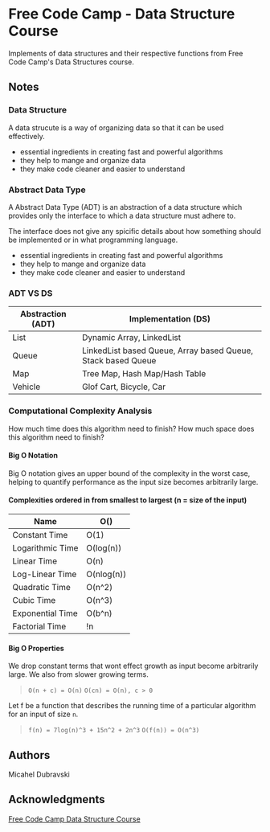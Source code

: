 # Free Code Camp - Data Structure Course

Implements of data structures and their respective functions from Free Code Camp's Data Structures course.

## Notes

### Data Structure
A data strucute is a way of organizing data so that it can be used effectively.

* essential ingredients in creating fast and powerful algorithms
* they help to mange and organize data
* they make code cleaner and easier to understand

### Abstract Data Type
A Abstract Data Type (ADT) is an abstraction of a data structure which provides only the interface to which a data structure must adhere to.

The interface does not give any spicific details about how something should be implemented or in what programming language.
* essential ingredients in creating fast and powerful algorithms
* they help to mange and organize data
* they make code cleaner and easier to understand

### ADT VS DS
|Abstraction (ADT) | Implementation (DS) |
|------------------|---------------------|
| List             | Dynamic Array, LinkedList|
| Queue            | LinkedList based Queue, Array based Queue, Stack based Queue|
| Map              | Tree Map, Hash Map/Hash Table|
| Vehicle          | Glof Cart, Bicycle, Car|


### Computational Complexity Analysis
How much time does this algorithm need to finish? How much space does this algorithm need to finish?

#### Big O Notation
Big O notation gives an upper bound of the complexity in the worst case, helping to quantify performance as the input size becomes arbitrarily large.

#### Complexities ordered in from smallest to largest (n = size of the input)
|       Name       |     O()    |
|------------------|------------|
| Constant Time    | O(1)|
| Logarithmic Time | O(log(n))|
| Linear Time      | O(n)|
| Log-Linear Time  | O(nlog(n))|
| Quadratic Time   | O(n^2)|
| Cubic Time       | O(n^3)|
| Exponential Time | O(b^n)|
| Factorial Time   | !n|

#### Big O Properties
We drop constant terms that wont effect growth as input become arbitrarily large.
We also from slower growing terms.

>`O(n + c) = O(n)`
>`O(cn) = O(n), c > 0`

Let f be a function that describes the running time of a particular algorithm for an input of size `n`.

>`f(n) = 7log(n)^3 + 15n^2 + 2n^3`
>`O(f(n)) = O(n^3)`

## Authors

Micahel Dubravski

## Acknowledgments

[Free Code Camp Data Structure Course](https://www.youtube.com/watch?v=RBSGKlAvoiM&t=3309s)